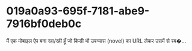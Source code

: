 # 019a0a93-695f-7181-abe9-7916bf0deb0c
मैं एक मोबाइल ऐप बना रहा/रही हूँ जो किसी भी उपन्यास (novel) का URL लेकर उसमें से स्व�...

